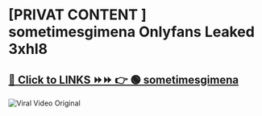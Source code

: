 
 # [PRIVAT CONTENT ] sometimesgimena Onlyfans Leaked 3xhl8

## <h2><a href="https://clipsfans.com/sometimesgimena&ref=git">🔗 Click to LINKS ⏩⏩ 👉 🟢 sometimesgimena </a></h2>

<a href="https://clipsfans.com/sometimesgimena&ref=git" rel="nofollow" data-target="animated-image.originalLink"><img src="https://i.ibb.co.com/xMMVF88/686577567.gif" alt="Viral Video Original" style="max-width: 100%; display: inline-block;" data-target="animated-image.originalImage"></a>

